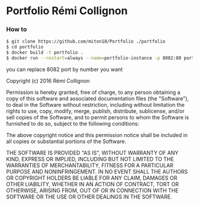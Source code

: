 # Portfolio Rémi Collignon

### How to
```sh
$ git clone https://github.com/miton18/Portfolio ./portfolio
$ cd portfolio
$ docker build -t portfolio .
$ docker run --restart=always --name=portfolio-instance -p 8082:80 portfolio
```
you can replace 8082 port by number you want

Copyright (c) 2016 Rémi Collignon

Permission is hereby granted, free of charge, to any person obtaining a copy of this software and associated documentation files (the "Software"), to deal in the Software without restriction, including without limitation the rights to use, copy, modify, merge, publish, distribute, sublicense, and/or sell copies of the Software, and to permit persons to whom the Software is furnished to do so, subject to the following conditions:

The above copyright notice and this permission notice shall be included in all copies or substantial portions of the Software.

THE SOFTWARE IS PROVIDED "AS IS", WITHOUT WARRANTY OF ANY KIND, EXPRESS OR IMPLIED, INCLUDING BUT NOT LIMITED TO THE WARRANTIES OF MERCHANTABILITY, FITNESS FOR A PARTICULAR PURPOSE AND NONINFRINGEMENT. IN NO EVENT SHALL THE AUTHORS OR COPYRIGHT HOLDERS BE LIABLE FOR ANY CLAIM, DAMAGES OR OTHER LIABILITY, WHETHER IN AN ACTION OF CONTRACT, TORT OR OTHERWISE, ARISING FROM, OUT OF OR IN CONNECTION WITH THE SOFTWARE OR THE USE OR OTHER DEALINGS IN THE SOFTWARE.
